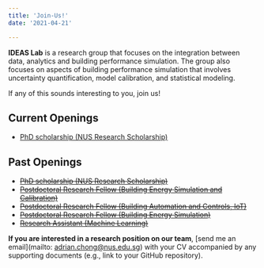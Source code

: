 ```yaml
---
title: 'Join-Us!'
date: '2021-04-21'

---
```




**IDEAS Lab** is a research group that focuses on the integration between data, analytics and building performance simulation. The group also focuses on aspects of building performance simulation that involves uncertainty quantification, model calibration, and statistical modeling. 

If any of this sounds interesting to you, join us!

## Current Openings
- [PhD scholarship (NUS Research Scholarship)](./2023_Ringfenced_Scholarship.pdf)

## Past Openings
- [~~PhD scholarship (NUS Research Scholarship)~~](./NUS_PhD_Scholarship.pdf)
- [~~Postdoctoral Research Fellow (Building Energy Simulation and Calibration)~~](./RF_BES_SBB2.pdf)
- [~~Postdoctoral Research Fellow (Building Automation and Controls, IoT)~~](./RF_Controls_CoT.pdf)
- [~~Postdoctoral Research Fellow (Building Energy Simulation)~~](./RF_BES_CoT.pdf)
- [~~Research Assistant (Machine Learning)~~](./RA_DataScience_CoT.pdf)

<strong>If you are interested in a research position on our team</strong>, [send me an email](mailto: adrian.chong@nus.edu.sg) with your CV accompanied by any supporting documents (e.g., link to your GitHub repository). 





